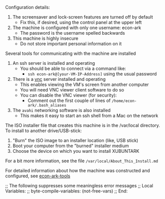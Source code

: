
Configuration details:

1. The screensaver and lock-screen features are turned off by default
   * Fix this, if desired, using the control panel at the upper left
1. The machine is configured with only one username: econ-ark
   * The password is the username spelled backwards
1. This machine is highly insecure
   * Do not store important personal information on it

Several tools for communicating with the machine are installed

1. An ssh server is installed and operating
   * You should be able to connect via a command like:
      * `ssh econ-ark@[your-VM-IP-Address]` using the usual password
1. There is a [vnc](https://en.wikipedia.org/Virtual\_Network\_Computing) server installed and operating 
   * This enables viewing the VM's screen from another computer 
   * You will need VNC viewer client software to do so 
   * You can disable the VNC viewer (for security):
      * Comment out the first couple of lines of `/home/econ-ark/.bash_aliases`
1. The `avahi` networking software is also installed
   * This makes it easy to start an ssh shell from a Mac on the network

The ISO installer file that creates this machine is in the /var/local directory.
To install to another drive/USB-stick:
   1. "Burn" the ISO image to an installer location (like, USB stick)
   1. Boot your computer from the "burned" installer medium
   1. Choose the device on which you want to install XUBUNTARK

For a bit more information, see the file `/var/local/About_This_Install.md`

For detailed information about how the machine was constructed and configured, see [econ-ark-tools](https://github.com/econ-ark/econ-ark-tools/tree/master/Virtual#most-powerful)





;; The following suppresses some meaningless error messages
;; Local Variables:
;; byte-compile-variables: (not-free-vars)
;; End:
